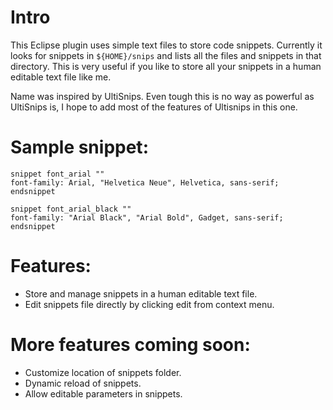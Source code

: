 # Intro

This Eclipse plugin uses simple text files to store code snippets. Currently it looks for snippets in `${HOME}/snips` and lists all the files and snippets in that directory. This is very useful if you like to store all your snippets in a human editable text file like me.

Name was inspired by UltiSnips. Even tough this is no way as powerful as UltiSnips is, I hope to add most of the features of Ultisnips in this one.

# Sample snippet:

    snippet font_arial ""
    font-family: Arial, "Helvetica Neue", Helvetica, sans-serif;
    endsnippet

    snippet font_arial_black ""
    font-family: "Arial Black", "Arial Bold", Gadget, sans-serif;
    endsnippet

# Features: 

* Store and manage snippets in a human editable text file.
* Edit snippets file directly by clicking edit from context menu.

# More features coming soon:

* Customize location of snippets folder.
* Dynamic reload of snippets.
* Allow editable parameters in snippets. 
